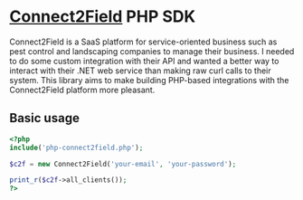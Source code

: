 # [Connect2Field](connect2field.com/api/) PHP SDK

Connect2Field is a SaaS platform for service-oriented business such as pest control and landscaping companies to manage their business. I needed to do some custom integration with their API and wanted a better way to interact with their .NET web service than making raw curl calls to their system. This library aims to make building PHP-based integrations with the Connect2Field platform more pleasant.

## Basic usage
```php
<?php
include('php-connect2field.php');

$c2f = new Connect2Field('your-email', 'your-password');

print_r($c2f->all_clients());
?>
```